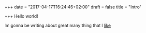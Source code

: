 +++
date = "2017-04-17T16:24:46+02:00"
draft = false
title = "Intro"

+++
Hello world!

Im gonna be writing about great many thing that I [like](/page/about)
